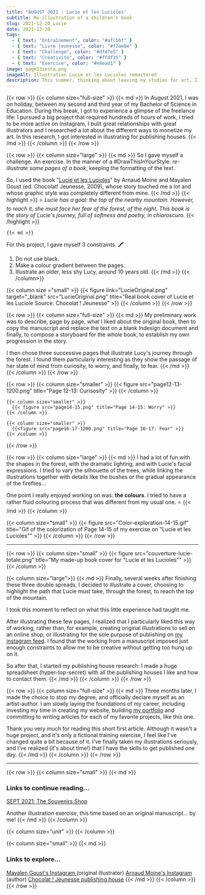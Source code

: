```yaml
---
title: "AUGUST 2021 : Lucie et les Lucioles"
subtitle: Re-illustration of a children's book
slug: 2021-12-20_Lucie
date: 2021-12-20
tags:
  - { text: "Entraînement", color: "#afcbbf" }
  - { text: "Livre jeunesse", color: "#f2ae8e" }
  - { text: "Challenge", color: "#dfd7e5" }
  - { text: "Créativité", color: "#ffdf35" }
  - { text: "Exercice", color: "#e8ead1" }
image: page13insta.png
imageAlt: Illustration Lucie et les Lucioles remastered
description: This summer, thinking about leaving my studies for art, I gave myself a creative challenge. I worked on the children's book "Lucie et les Lucioles" by Arnaud Moine and Mayalen Goust (ed. Chocolat ! jeunesse, 2009)...
---
```


{{< row >}}
  {{< column size="full-size" >}}
     {{< md >}}
In August 2021, I was on holiday, between my second and third year of my Bachelor of Science in Education. During this break, I got to experience a glimpse of the freelance life: I pursued a big project that required hundreds of hours of work, I tried to be more active on Instagram, I built great relationships with great illustrators and I researched a lot about the different ways to monetize my art. In this research, I got interested in illustrating for publishing houses.
     {{< /md >}}
  {{< /column >}}
{{< /row >}}

{{< row >}}
  {{< column size="large" >}}
    {{< md >}}
So I gave myself a challenge. An exercise. In the manner of a #DrawThisInYourStyle: _re-illustrate some pages of a book_, keeping the formatting of the text.

So, I used the book "[Lucie et les Lucioles](https://www.chocolat-jeunesse.com/livre_jeunesse_lucie_et_les_lucioles.php)" by Arnaud Moine and Mayalen Goust (ed. Chocolat! Jeunesse, 2009), whose story touched me a lot and whose graphic style was completely different from mine.
    {{< /md >}}
    {{< highlight >}}
⭐ *Lucie has a goal: the top of the nearby mountain. However, to reach it, she must face her fear of the forest, of the night. This book is the story of Lucie's journey, full of softness and poetry, in chiaroscuro.*
    {{< /highlight >}}

    {{< md >}}
For this project, I gave myself 3 constraints. 🖍️
1. Do not use black.
2. Make a colour gradient between the pages.
3. Illustrate an older, less shy Lucy, around 10 years old.
    {{< /md >}}
  {{< /column>}}

  {{< column size ="small" >}}
    {{< figure link="LucieOriginal.png" target="_blank" src="LucieOriginal.png" title="Real book cover of Lucie et les Luciole Source: Chocolat ! Jeunesse" >}}
  {{< /column >}}
{{< /row >}}

{{< row >}}
  {{< column size="full-size" >}}
    {{< md >}}
My preliminary work was to describe, page by page, what I liked about the original book, then to copy the manuscript and replace the text on a blank Indesign document and finally, to compose a storyboard for the whole book, to establish my own progression in the story.

I then chose three successive pages that illustrate Lucy's journey through the forest. I found them particularly interesting as they show the passage of her state of mind from curiosity, to worry, and finally, to fear.
    {{< /md >}}
  {{< /column >}}
{{< /row >}}

{{< row >}}
    {{< column size="smaller" >}}
      {{< figure src="page12-13-1200.png" title="Page 12-13: Curisosity" >}}
    {{< /column >}}

    {{< column size="smaller" >}}
      {{< figure src="page14-15.png" title="Page 14-15: Worry" >}}
    {{< /column >}}

    {{< column size="smaller" >}}
      {{<figure src="page16-17-1200.png" title="Page 16-17: Fear" >}}
    {{< /column >}}
{{< /row >}}

{{< row >}}
  {{< column size="large" >}}
    {{< md >}}
I had a lot of fun with the shapes in the forest, with the dramatic lighting, and with Lucie's facial expressions. I tried to vary the silhouette of the trees, while linking the illustrations together with details like the bushes or the gradual appearance of the fireflies...

One point I really enjoyed working on was: **the colours**. I tried to have a rather fluid colouring process that was different from my usual one. ⭐
    {{< /md >}}
  {{< /column >}}

  {{< column size="small" >}}
    {{< figure src="Color-exploration-14-15.gif" title="Gif of the colorization of Page 14-15 of my exercise on \"Lucie et les Lucioles\"" >}}
  {{< /column >}}
{{< /row >}}

___

{{< row >}}
  {{< column size="small" >}}
      {{< figure src="couverture-lucie-totale.png" title="My made-up book cover for \"Lucie et les Lucioles\"" >}}
  {{< /column >}}

  {{< column size="large">}}
    {{< md >}}
Finally, several weeks after finishing these three double spreads, I decided to illustrate a cover, choosing to highlight the path that Lucie must take, through the forest, to reach the top of the mountain.

I took this moment to reflect on what this little experience had taught me.

After illustrating these few pages, I realized that I particularly liked this way of working, rather than, for example, creating original illustrations to sell on an online shop, or illustrating for the sole purpose of publishing on [my instagram feed](https://www.instagram.com/atelier.traviole/ "Léna Desmettre 🍓 Instagram"). I found that the working from a manuscript imposed just enough constraints to allow me to be creative without getting too hung up on it.

So after that, I started my publishing house research: I made a huge spreadsheet (hyper-top-secret) with all the publishing houses I like and how to contact them.
    {{< /md >}}
  {{< /column >}}
{{< /row >}}

{{< row >}}
  {{< column size="full-size" >}}
    {{< md >}}
Three months later, I made the choice to stop my degree, and officially declare myself as an artist-author. I am slowly laying the foundations of my career, including investing my time in creating my website, building  [my portfolio](https://ateliertraviole.fr/portfolio/ "Page portfolio sur mon site") and committing to writing articles for each of my favorite projects, like this one.

Thank you very much for reading this short first article. Although it wasn't a huge project, and it's only a fictional training exercise, I feel like I've changed quite a bit because of it. I've finally taken my illustrations seriously, and I've realized (it's about time!) that I have the skills to get published one day.
    {{< /md >}}
  {{< /column >}}
{{< /row >}}

___
{{< row >}}
  {{< column size="small" >}}
    {{< md >}}
### Links to continue reading...

[SEPT 2021: The Souvenirs Shop](https://ateliertraviole.fr/en/blog/2021-12-25_Souvenirs/)

Another illustration exercise, this time based on an original manuscript... by me!
    {{< /md >}}
  {{< /column >}}

  {{< column size="unit" >}}
  {{< /column >}}

  {{< column size="small" >}}
    {{< md >}}
### Links to explore...

[Mayalen Goust's Instagram ](https://www.instagram.com/mayalengoust/) (original illustrator)
[Arnaud Moine's Instagram](https://www.instagram.com/arnaudmoine/) (author)
[Chocolat ! Jeunesse publishing house](https://www.chocolat-jeunesse.com/)
    {{< /md >}}
  {{< /column >}}
{{< /row >}}

